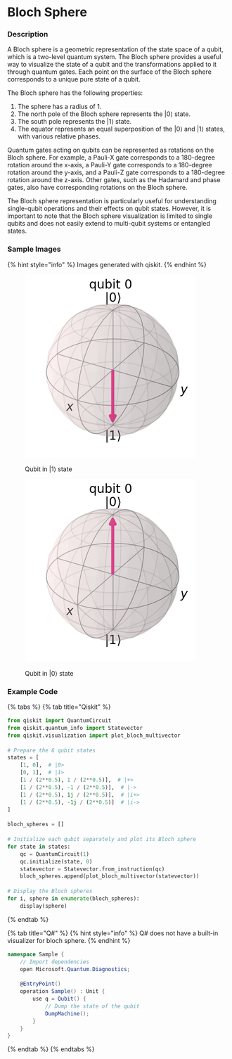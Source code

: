 # Bloch Sphere

### Description

A Bloch sphere is a geometric representation of the state space of a qubit, which is a two-level quantum system. The Bloch sphere provides a useful way to visualize the state of a qubit and the transformations applied to it through quantum gates. Each point on the surface of the Bloch sphere corresponds to a unique pure state of a qubit.

The Bloch sphere has the following properties:

1. The sphere has a radius of 1.
2. The north pole of the Bloch sphere represents the |0⟩ state.
3. The south pole represents the |1⟩ state.
4. The equator represents an equal superposition of the |0⟩ and |1⟩ states, with various relative phases.

Quantum gates acting on qubits can be represented as rotations on the Bloch sphere. For example, a Pauli-X gate corresponds to a 180-degree rotation around the x-axis, a Pauli-Y gate corresponds to a 180-degree rotation around the y-axis, and a Pauli-Z gate corresponds to a 180-degree rotation around the z-axis. Other gates, such as the Hadamard and phase gates, also have corresponding rotations on the Bloch sphere.

The Bloch sphere representation is particularly useful for understanding single-qubit operations and their effects on qubit states. However, it is important to note that the Bloch sphere visualization is limited to single qubits and does not easily extend to multi-qubit systems or entangled states.

### Sample Images

{% hint style="info" %}
Images generated with qiskit.
{% endhint %}

<div>

<figure><img src="../.gitbook/assets/2.png" alt=""><figcaption><p>Qubit in |1⟩ state</p></figcaption></figure>

 

<figure><img src="../.gitbook/assets/1.png" alt=""><figcaption><p>Qubit in |0⟩ state</p></figcaption></figure>

</div>

### Example Code

{% tabs %}
{% tab title="Qiskit" %}
```python
from qiskit import QuantumCircuit
from qiskit.quantum_info import Statevector
from qiskit.visualization import plot_bloch_multivector

# Prepare the 6 qubit states
states = [
    [1, 0],  # |0>
    [0, 1],  # |1>
    [1 / (2**0.5), 1 / (2**0.5)],  # |+>
    [1 / (2**0.5), -1 / (2**0.5)],  # |->
    [1 / (2**0.5), 1j / (2**0.5)],  # |i+>
    [1 / (2**0.5), -1j / (2**0.5)]  # |i->
]

bloch_spheres = []

# Initialize each qubit separately and plot its Bloch sphere
for state in states:
    qc = QuantumCircuit(1)
    qc.initialize(state, 0)
    statevector = Statevector.from_instruction(qc)
    bloch_spheres.append(plot_bloch_multivector(statevector))

# Display the Bloch spheres
for i, sphere in enumerate(bloch_spheres):
    display(sphere)
```
{% endtab %}

{% tab title="Q#" %}
{% hint style="info" %}
Q# does not have a built-in visualizer for bloch sphere.
{% endhint %}

```csharp
namespace Sample {
    // Import dependencies
    open Microsoft.Quantum.Diagnostics;

    @EntryPoint()
    operation Sample() : Unit {
        use q = Qubit() {
            // Dump the state of the qubit
            DumpMachine();
        }
    }
}
```
{% endtab %}
{% endtabs %}
